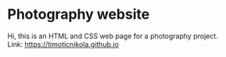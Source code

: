 # Photography website

Hi, this is an HTML and CSS web page for a photography project.
<br/>
Link: https://timoticnikola.github.io
